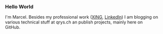 ### Hello World

I'm Marcel. Besides my professional work ([XING](https://www.xing.com/profile/Marcel_Suter5), [LinkedIn](https://www.linkedin.com/in/marcelsuter/)) I am blogging on various technical stuff at qrys.ch an publish projects, mainly here on GitHub.
